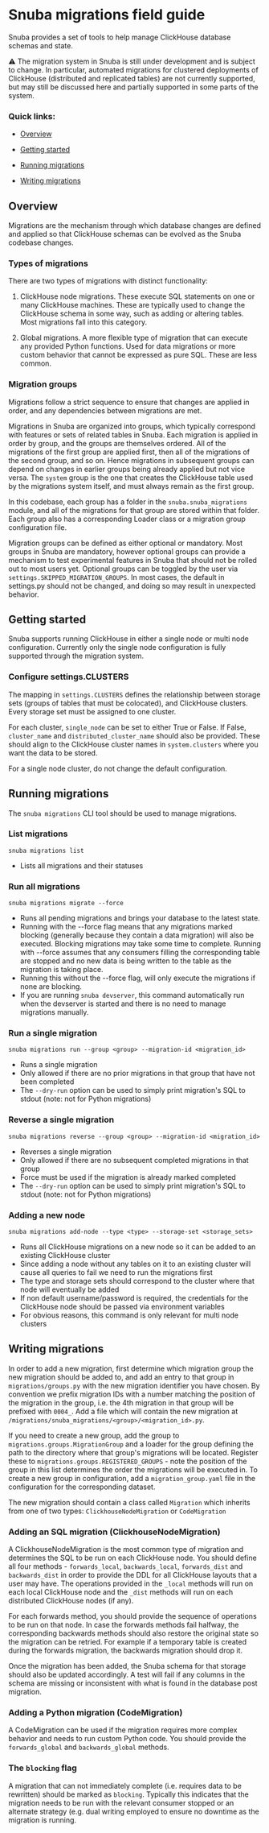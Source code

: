 # Snuba migrations field guide

Snuba provides a set of tools to help manage ClickHouse database schemas and state.

:warning: The migration system in Snuba is still under development and is subject to change. In particular, automated migrations for clustered deployments of ClickHouse (distributed and replicated tables) are not currently supported, but may still be discussed here and partially supported in some parts of the system.

### Quick links:

- [Overview](#overview)

- [Getting started](#getting-started)

- [Running migrations](#running-migrations)

- [Writing migrations](#writing-migrations)

## Overview

Migrations are the mechanism through which database changes are defined and applied so that ClickHouse schemas can be evolved as the Snuba codebase changes.

### Types of migrations

There are two types of migrations with distinct functionality:

1. ClickHouse node migrations. These execute SQL statements on one or many ClickHouse machines. These are typically used to change the ClickHouse schema in some way, such as adding or altering tables. Most migrations fall into this category.

2. Global migrations. A more flexible type of migration that can execute any provided Python functions. Used for data migrations or more custom behavior that cannot be expressed as pure SQL. These are less common.

### Migration groups

Migrations follow a strict sequence to ensure that changes are applied in order, and any dependencies between migrations are met.

Migrations in Snuba are organized into groups, which typically correspond with features or sets of related tables in Snuba. Each migration is applied in order by group, and the groups are themselves ordered. All of the migrations of the first group are applied first, then all of the migrations of the second group, and so on. Hence migrations in subsequent groups can depend on changes in earlier groups being already applied but not vice versa. The `system` group is the one that creates the ClickHouse table used by the migrations system itself, and must always remain as the first group.

In this codebase, each group has a folder in the `snuba.snuba_migrations` module, and all of the migrations for that group are stored within that folder. Each group also has a corresponding Loader class or a migration group configuration file.

Migration groups can be defined as either optional or mandatory. Most groups in Snuba are mandatory, however optional groups can provide a mechanism to test experimental features in Snuba that should not be rolled out to most users yet. Optional groups can be toggled by the user via `settings.SKIPPED_MIGRATION_GROUPS`. In most cases, the default in settings.py should not be changed, and doing so may result in unexpected behavior.

## Getting started

Snuba supports running ClickHouse in either a single node or multi node configuration. Currently only the single node configuration is fully supported through the migration system.

### Configure settings.CLUSTERS

The mapping in `settings.CLUSTERS` defines the relationship between storage sets (groups of tables that must be colocated), and ClickHouse clusters. Every storage set must be assigned to one cluster.

For each cluster, `single_node` can be set to either True or False. If False, `cluster_name` and `distributed_cluster_name` should also be provided. These should align to the ClickHouse cluster names in `system.clusters` where you want the data to be stored.

For a single node cluster, do not change the default configuration.

## Running migrations

The `snuba migrations` CLI tool should be used to manage migrations.

### List migrations

`snuba migrations list`

- Lists all migrations and their statuses

### Run all migrations

`snuba migrations migrate --force`

- Runs all pending migrations and brings your database to the latest state.
- Running with the --force flag means that any migrations marked blocking (generally because they contain a data migration) will also be executed. Blocking migrations may take some time to complete. Running with --force assumes that any consumers filling the corresponding table are stopped and no new data is being written to the table as the migration is taking place.
- Running this without the --force flag, will only execute the migrations if none are blocking.
- If you are running `snuba devserver`, this command automatically run when the devserver is started and there is no need to manage migrations manually.

### Run a single migration

`snuba migrations run --group <group> --migration-id <migration_id>`

- Runs a single migration
- Only allowed if there are no prior migrations in that group that have not been completed
- The `--dry-run` option can be used to simply print migration's SQL to stdout (note: not for Python migrations)

### Reverse a single migration

`snuba migrations reverse --group <group> --migration-id <migration_id>`

- Reverses a single migration
- Only allowed if there are no subsequent completed migrations in that group
- Force must be used if the migration is already marked completed
- The `--dry-run` option can be used to simply print migration's SQL to stdout (note: not for Python migrations)

### Adding a new node

`snuba migrations add-node --type <type> --storage-set <storage_sets>`

- Runs all ClickHouse migrations on a new node so it can be added to an existing ClickHouse cluster
- Since adding a node without any tables on it to an existing cluster will cause all queries to fail we need to run the migrations first
- The type and storage sets should correspond to the cluster where that node will eventually be added
- If non default username/password is required, the credentials for the ClickHouse node should be passed via environment variables
- For obvious reasons, this command is only relevant for multi node clusters

## Writing migrations

In order to add a new migration, first determine which migration group the new migration should be added to, and add an entry to that group in `migrations/groups.py` with the new migration identifier you have chosen. By convention we prefix migration IDs with a number matching the position of the migration in the group, i.e. the 4th migration in that group will be prefixed with `0004_`. Add a file which will contain the new migration at `/migrations/snuba_migrations/<group>/<migration_id>.py`.

If you need to create a new group, add the group to `migrations.groups.MigrationGroup` and a loader for the group defining the path to the directory where that group's migrations will be located. Register these to `migrations.groups.REGISTERED_GROUPS` - note the position of the group in this list determines the order the migrations will be executed in. To create a new group in configuration, add a `migration_group.yaml` file in the configuration for the corresponding dataset.

The new migration should contain a class called `Migration` which inherits from one of two types:
`ClickhouseNodeMigration` or `CodeMigration`

### Adding an SQL migration (ClickhouseNodeMigration)

A ClickhouseNodeMigration is the most common type of migration and determines the SQL to be run on each ClickHouse node. You should define all four methods - `forwards_local`, `backwards_local`, `forwards_dist` and `backwards_dist` in order to provide the DDL for all ClickHouse layouts that a user may have. The operations provided in the `_local` methods will run on each local ClickHouse node and the `_dist` methods will run on each distributed ClickHouse nodes (if any).

For each forwards method, you should provide the sequence of operations to be run on that node. In case the forwards methods fail halfway, the corresponding backwards methods should also restore the original state so the migration can be retried.
For example if a temporary table is created during the forwards migration, the backwards migration should drop it.

Once the migration has been added, the Snuba schema for that storage should also be updated accordingly. A test will fail if any columns in the schema are missing or inconsistent with what is found in the database post migration.

### Adding a Python migration (CodeMigration)

A CodeMigration can be used if the migration requires more complex behavior and needs to run custom Python code. You should provide the `forwards_global` and `backwards_global` methods.

### The `blocking` flag

A migration that can not immediately complete (i.e. requires data to be rewritten) should be marked as `blocking`. Typically this indicates that the migration needs to be run with the relevant consumer stopped or an alternate strategy (e.g. dual writing employed to ensure no downtime as the migration is running.
